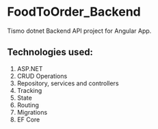 # FoodToOrder_Backend
Tismo dotnet Backend API project for Angular App.

## Technologies used:
1. ASP.NET
2. CRUD Operations
3. Repository, services and controllers
4. Tracking
5. State
6. Routing
7. Migrations
8. EF Core
